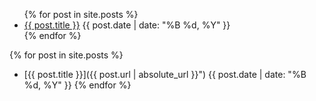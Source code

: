 <ul>
  {% for post in site.posts %}
    <li>
      <a href="{{ site.baseurl }}{{ post.url }}">{{ post.title }}</a>
      <span>{{ post.date | date: "%B %d, %Y" }}</span>
    </li>
  {% endfor %}
</ul>


  {% for post in site.posts %}
  * [{{ post.title }}]({{ post.url | absolute_url }}")  {{ post.date | date: "%B %d, %Y" }}
  {% endfor %}
